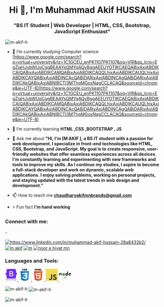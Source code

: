 
<h1 align="center">Hi 👋, I'm Muhammad Akif HUSSAIN</h1>
<h3 align="center">"BS IT Student | Web Developer | HTML, CSS, Bootstrap, JavaScript Enthusiast"</h3>


<p align="left"> <img src="https://komarev.com/ghpvc/?username=m-akif-h&label=Profile%20views&color=0e75b6&style=flat" alt="m-akif-h" /> </p>

- 🔭 I’m currently studying Computer science [https://www.google.com/search?q=virtual+university&rlz=1C1GCEU_enPK1107PK1107&oq=VIR&gs_lcrp=EgZjaHJvbWUqCggBEAAYsQMYgAQyBggAEEUYOTIKCAEQABixAxiABDIKCAIQABixAxiABDIKCAMQABixAxiABDIKCAQQLhixAxiABDIKCAUQLhixAxiABDIKCAYQABixAxiABDINCAcQABiDARixAxiABDINCAgQABiDARixAxiABDIKCAkQABixAxiABNIBCTI3MThqMGoxNagCCLACAQ&sourceid=chrome&ie=UTF-8](https://www.google.com/search?q=virtual+university&rlz=1C1GCEU_enPK1107PK1107&oq=VIR&gs_lcrp=EgZjaHJvbWUqCggBEAAYsQMYgAQyBggAEEUYOTIKCAEQABixAxiABDIKCAIQABixAxiABDIKCAMQABixAxiABDIKCAQQLhixAxiABDIKCAUQLhixAxiABDIKCAYQABixAxiABDINCAcQABiDARixAxiABDINCAgQABiDARixAxiABDIKCAkQABixAxiABNIBCTI3MThqMGoxNagCCLACAQ&sourceid=chrome&ie=UTF-8)

- 🌱 I’m currently learning **HTML ,CSS ,BOOTSTRAP , JS**

- 💬 Ask me about **"Hi, I'm [M AKIF ], a BS IT student with a passion for web development. I specialize in front-end technologies like HTML, CSS, Bootstrap, and JavaScript. My goal is to create responsive, user-friendly websites that offer seamless experiences across all devices. I'm constantly learning and experimenting with new frameworks and tools to improve my skills. As I continue my studies, I aspire to become a full-stack developer and work on dynamic, scalable web applications. I enjoy solving problems, working on personal projects, and staying updated with the latest trends in web design and development."**

- 📫 How to reach me **chaudharyakifmnbrands@gmail.com**

- ⚡ Fun fact **I'm hand working**

<h3 align="left">Connect with me:</h3>
-<p align="left">
<a href="https://linkedin.com/in/https://www.linkedin.com/in/muhammad-akif-hussain-28a8432b2/" target="blank"><img align="center" src="https://raw.githubusercontent.com/rahuldkjain/github-profile-readme-generator/master/src/images/icons/Social/linked-in-alt.svg" alt="https://www.linkedin.com/in/muhammad-akif-hussain-28a8432b2/" height="30" width="40" /></a>
<a href="https://fb.com/m akif" target="blank"><img align="center" src="https://raw.githubusercontent.com/rahuldkjain/github-profile-readme-generator/master/src/images/icons/Social/facebook.svg" alt="m akif" height="30" width="40" /></a>
<a href="https://instagram.com/m" target="blank"><img align="center" src="https://raw.githubusercontent.com/rahuldkjain/github-profile-readme-generator/master/src/images/icons/Social/instagram.svg" alt="m" height="30" width="40" /></a>
<a href="https://www.youtube.com/c/noor e hiyat mn" target="blank"><img align="center" src="https://raw.githubusercontent.com/rahuldkjain/github-profile-readme-generator/master/src/images/icons/Social/youtube.svg" alt="noor e hiyat mn" height="30" width="40" /></a>
</p>

<h3 align="left">Languages and Tools:</h3>
<p align="left"> <a href="https://getbootstrap.com" target="_blank" rel="noreferrer"> <img src="https://raw.githubusercontent.com/devicons/devicon/master/icons/bootstrap/bootstrap-plain-wordmark.svg" alt="bootstrap" width="40" height="40"/> </a> <a href="https://www.w3schools.com/css/" target="_blank" rel="noreferrer"> <img src="https://raw.githubusercontent.com/devicons/devicon/master/icons/css3/css3-original-wordmark.svg" alt="css3" width="40" height="40"/> </a> <a href="https://www.w3.org/html/" target="_blank" rel="noreferrer"> <img src="https://raw.githubusercontent.com/devicons/devicon/master/icons/html5/html5-original-wordmark.svg" alt="html5" width="40" height="40"/> </a> <a href="https://developer.mozilla.org/en-US/docs/Web/JavaScript" target="_blank" rel="noreferrer"> <img src="https://raw.githubusercontent.com/devicons/devicon/master/icons/javascript/javascript-original.svg" alt="javascript" width="40" height="40"/> </a> <a href="https://nodejs.org" target="_blank" rel="noreferrer"> <img src="https://raw.githubusercontent.com/devicons/devicon/master/icons/nodejs/nodejs-original-wordmark.svg" alt="nodejs" width="40" height="40"/> </a> </p>

<p><img align="left" src="https://github-readme-stats.vercel.app/api/top-langs?username=m-akif-h&show_icons=true&locale=en&layout=compact" alt="m-akif-h" /></p>

<p>&nbsp;<img align="center" src="https://github-readme-stats.vercel.app/api?username=m-akif-h&show_icons=true&locale=en" alt="m-akif-h" /></p>

<p><img align="center" src="https://github-readme-streak-stats.herokuapp.com/?user=m-akif-h&" alt="m-akif-h" /></p>

